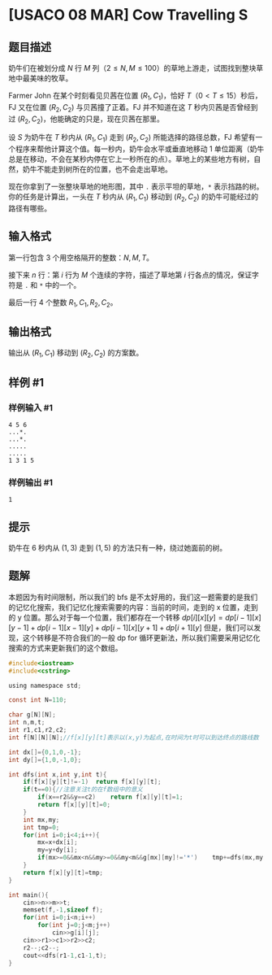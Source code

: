 # [USACO 08 MAR] Cow Travelling S

## 题目描述

奶牛们在被划分成 $N$ 行 $M$ 列（$2 \leq N,M \leq 100$）的草地上游走，试图找到整块草地中最美味的牧草。

Farmer John 在某个时刻看见贝茜在位置 $(R_1, C_1)$，恰好 $T$（$0 \lt T \leq 15$）秒后，FJ 又在位置 $(R_2, C_2)$ 与贝茜撞了正着。FJ 并不知道在这 $T$ 秒内贝茜是否曾经到过 $(R_2, C_2)$，他能确定的只是，现在贝茜在那里。

设 $S$ 为奶牛在 $T$ 秒内从 $(R_1, C_1)$ 走到 $(R_2, C_2)$ 所能选择的路径总数，FJ 希望有一个程序来帮他计算这个值。每一秒内，奶牛会水平或垂直地移动 $1$ 单位距离（奶牛总是在移动，不会在某秒内停在它上一秒所在的点）。草地上的某些地方有树，自然，奶牛不能走到树所在的位置，也不会走出草地。

现在你拿到了一张整块草地的地形图，其中 `.` 表示平坦的草地，`*` 表示挡路的树。你的任务是计算出，一头在 $T$ 秒内从 $(R_1, C_1)$ 移动到 $(R_2, C_2)$ 的奶牛可能经过的路径有哪些。

## 输入格式

第一行包含 $3$ 个用空格隔开的整数：$N,M,T$。

接下来 $n$ 行：第 $i$ 行为 $M$ 个连续的字符，描述了草地第 $i$ 行各点的情况，保证字符是 `.` 和 `*` 中的一个。

最后一行 $4$ 个整数 $R_1,C_1,R_2,C_2$。

## 输出格式

输出从 $(R_1, C_1)$ 移动到 $(R_2, C_2)$ 的方案数。

## 样例 #1

### 样例输入 #1

```
4 5 6
...*.
...*.
.....
.....
1 3 1 5
```

### 样例输出 #1

```
1
```

## 提示

奶牛在 $6$ 秒内从 $(1,3)$ 走到 $(1,5)$ 的方法只有一种，绕过她面前的树。

## 题解
本题因为有时间限制，所以我们的 bfs 是不太好用的，我们这一题需要的是我们的记忆化搜索，我们记忆化搜索需要的内容：当前的时间，走到的 x 位置，走到的 y 位置。那么对于每一个位置，我们都存在一个转移 $dp[i][x][y]=dp[i-1][x][y-1]+dp[i-1][x-1][y]+dp[i-1][x][y+1]+dp[i+1][y]$
但是，我们可以发现，这个转移是不符合我们的一般 dp for 循环更新法，所以我们需要采用记忆化搜索的方式来更新我们的这个数组。

```c
#include<iostream>
#include<cstring>

using namespace std;

const int N=110;

char g[N][N];
int n,m,t;
int r1,c1,r2,c2;
int f[N][N][N];//f[x][y][t]表示以(x,y)为起点,在时间为t时可以到达终点的路线数 

int dx[]={0,1,0,-1};
int dy[]={1,0,-1,0};

int dfs(int x,int y,int t){
	if(f[x][y][t]!=-1)	return f[x][y][t];
	if(t==0){//注意关注t的在f数组中的意义 
		if(x==r2&&y==c2)	return f[x][y][t]=1;
		return f[x][y][t]=0;
	}
	int mx,my;
	int tmp=0;
	for(int i=0;i<4;i++){
		mx=x+dx[i];
		my=y+dy[i];
		if(mx>=0&&mx<n&&my>=0&&my<m&&g[mx][my]!='*')	tmp+=dfs(mx,my,t-1);
	}
	return f[x][y][t]=tmp;
}

int main(){
	cin>>n>>m>>t;
	memset(f,-1,sizeof f);
	for(int i=0;i<n;i++)
		for(int j=0;j<m;j++)
			cin>>g[i][j];
	cin>>r1>>c1>>r2>>c2;
	r2--;c2--;
	cout<<dfs(r1-1,c1-1,t);
}
```